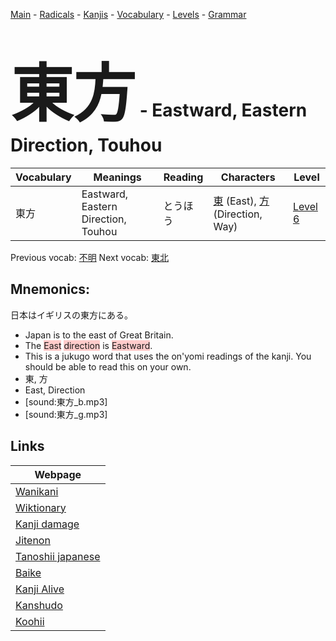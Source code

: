 <style> bigfont {font-size: 100px}</style>
[Main](../README.md) -
[Radicals](../radicals.md) -
[Kanjis](../kanjis.md) -
[Vocabulary](../vocabulary.md) -
[Levels](../levels.md) -
[Grammar](../grammar.md)
# <bigfont> 東方</bigfont> - Eastward, Eastern Direction, Touhou 

| Vocabulary | Meanings | Reading | Characters | Level |
| --- | --- | --- | --- | --- |
| 東方 | Eastward, Eastern Direction, Touhou | とうほう |  [東](../kanjis/東.md) (East), [方](../kanjis/方.md) (Direction, Way) | [Level 6](../levels/wk_level6.md) |

Previous vocab: [不明](不明.md) Next vocab: [東北](東北.md) 

## Mnemonics:
日本はイギリスの東方にある。
* Japan is to the east of Great Britain.
* The <span style="background-color:#ffcccb"> East</span> <span style="background-color:#ffcccb"> direction</span> is <span style="background-color:#ffcccb"> Eastward</span>.
* This is a jukugo word that uses the on'yomi readings of the kanji. You should be able to read this on your own.
* 東, 方
* East, Direction
* [sound:東方_b.mp3]
* [sound:東方_g.mp3]


## Links 

| Webpage |
| --- |
| [Wanikani          ](https://www.wanikani.com/kanji/東方) |
| [Wiktionary        ](https://en.wiktionary.org/wiki/東方) |
| [Kanji damage      ](http://www.kanjidamage.com/kanji/search?utf8=✓&q=東方) |
| [Jitenon           ](https://jitenon.com/kanji/東方) |
| [Tanoshii japanese ](https://www.tanoshiijapanese.com/dictionary/kanji.cfm?k=東方) |
| [Baike             ](https://baike.baidu.com/item/東方) |
| [Kanji Alive       ](https://app.kanjialive.com/東方) |
| [Kanshudo          ](https://www.kanshudo.com/searchmn?q=東方) |
| [Koohii            ](https://kanji.koohii.com/study/kanji/東方) |
